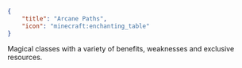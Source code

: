 ```json
{
    "title": "Arcane Paths",
    "icon": "minecraft:enchanting_table"
}
```

Magical classes with a variety of benefits, weaknesses and exclusive resources.